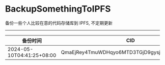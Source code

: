 # BackupSomethingToIPFS
备份一些个人比较在意的代码存储库到 IPFS, 不定期更新

---

| 备份时间                  | CID                                            |
| ------------------------- | ---------------------------------------------- |
| 2024-05-10T04:41:25+08:00 | QmaEjRey4TmuWDHqyo6MTD3TGjD9gysjjnvN4qpvnJMdbi |
